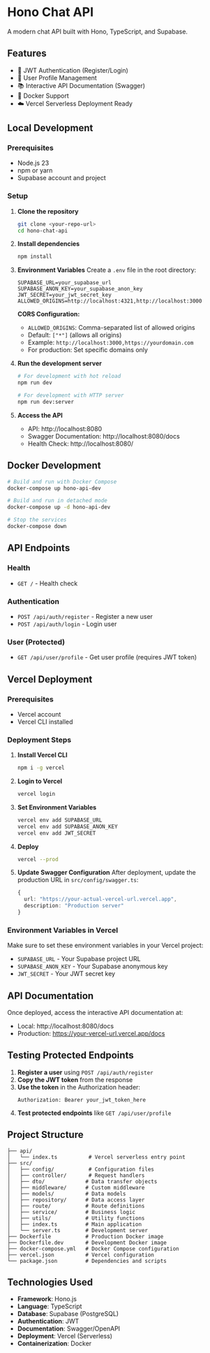 # Hono Chat API

A modern chat API built with Hono, TypeScript, and Supabase.

## Features

- 🔐 JWT Authentication (Register/Login)
- 👤 User Profile Management
- 📚 Interactive API Documentation (Swagger)
- 🐳 Docker Support
- ☁️ Vercel Serverless Deployment Ready

## Local Development

### Prerequisites

- Node.js 23
- npm or yarn
- Supabase account and project

### Setup

1. **Clone the repository**

   ```bash
   git clone <your-repo-url>
   cd hono-chat-api
   ```

2. **Install dependencies**

   ```bash
   npm install
   ```

3. **Environment Variables**
   Create a `.env` file in the root directory:

   ```env
   SUPABASE_URL=your_supabase_url
   SUPABASE_ANON_KEY=your_supabase_anon_key
   JWT_SECRET=your_jwt_secret_key
   ALLOWED_ORIGINS=http://localhost:4321,http://localhost:3000
   ```

   **CORS Configuration:**

   - `ALLOWED_ORIGINS`: Comma-separated list of allowed origins
   - Default: `["*"]` (allows all origins)
   - Example: `http://localhost:3000,https://yourdomain.com`
   - For production: Set specific domains only

4. **Run the development server**

   ```bash
   # For development with hot reload
   npm run dev

   # For development with HTTP server
   npm run dev:server
   ```

5. **Access the API**
   - API: http://localhost:8080
   - Swagger Documentation: http://localhost:8080/docs
   - Health Check: http://localhost:8080/

## Docker Development

```bash
# Build and run with Docker Compose
docker-compose up hono-api-dev

# Build and run in detached mode
docker-compose up -d hono-api-dev

# Stop the services
docker-compose down
```

## API Endpoints

### Health

- `GET /` - Health check

### Authentication

- `POST /api/auth/register` - Register a new user
- `POST /api/auth/login` - Login user

### User (Protected)

- `GET /api/user/profile` - Get user profile (requires JWT token)

## Vercel Deployment

### Prerequisites

- Vercel account
- Vercel CLI installed

### Deployment Steps

1. **Install Vercel CLI**

   ```bash
   npm i -g vercel
   ```

2. **Login to Vercel**

   ```bash
   vercel login
   ```

3. **Set Environment Variables**

   ```bash
   vercel env add SUPABASE_URL
   vercel env add SUPABASE_ANON_KEY
   vercel env add JWT_SECRET
   ```

4. **Deploy**

   ```bash
   vercel --prod
   ```

5. **Update Swagger Configuration**
   After deployment, update the production URL in `src/config/swagger.ts`:
   ```typescript
   {
     url: "https://your-actual-vercel-url.vercel.app",
     description: "Production server"
   }
   ```

### Environment Variables in Vercel

Make sure to set these environment variables in your Vercel project:

- `SUPABASE_URL` - Your Supabase project URL
- `SUPABASE_ANON_KEY` - Your Supabase anonymous key
- `JWT_SECRET` - Your JWT secret key

## API Documentation

Once deployed, access the interactive API documentation at:

- Local: http://localhost:8080/docs
- Production: https://your-vercel-url.vercel.app/docs

## Testing Protected Endpoints

1. **Register a user** using `POST /api/auth/register`
2. **Copy the JWT token** from the response
3. **Use the token** in the Authorization header:
   ```
   Authorization: Bearer your_jwt_token_here
   ```
4. **Test protected endpoints** like `GET /api/user/profile`

## Project Structure

```
├── api/
│   └── index.ts          # Vercel serverless entry point
├── src/
│   ├── config/           # Configuration files
│   ├── controller/       # Request handlers
│   ├── dto/             # Data transfer objects
│   ├── middleware/      # Custom middleware
│   ├── models/          # Data models
│   ├── repository/      # Data access layer
│   ├── route/           # Route definitions
│   ├── service/         # Business logic
│   ├── utils/           # Utility functions
│   ├── index.ts         # Main application
│   └── server.ts        # Development server
├── Dockerfile           # Production Docker image
├── Dockerfile.dev       # Development Docker image
├── docker-compose.yml   # Docker Compose configuration
├── vercel.json          # Vercel configuration
└── package.json         # Dependencies and scripts
```

## Technologies Used

- **Framework**: Hono.js
- **Language**: TypeScript
- **Database**: Supabase (PostgreSQL)
- **Authentication**: JWT
- **Documentation**: Swagger/OpenAPI
- **Deployment**: Vercel (Serverless)
- **Containerization**: Docker
